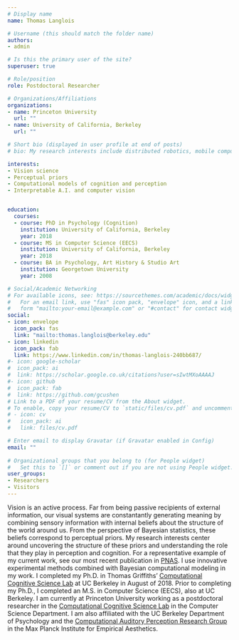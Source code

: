 ```yaml
---
# Display name
name: Thomas Langlois

# Username (this should match the folder name)
authors:
- admin

# Is this the primary user of the site?
superuser: true

# Role/position
role: Postdoctoral Researcher

# Organizations/Affiliations
organizations:
- name: Princeton University
  url: ""
- name: University of California, Berkeley
  url: ""

# Short bio (displayed in user profile at end of posts)
# bio: My research interests include distributed robotics, mobile computing and programmable matter.

interests:
- Vision science
- Perceptual priors
- Computational models of cognition and perception
- Interpretable A.I. and computer vision 


education:
  courses:
  - course: PhD in Psychology (Cognition)
    institution: University of California, Berkeley
    year: 2018
  - course: MS in Computer Science (EECS)
    institution: University of California, Berkeley
    year: 2018
  - course: BA in Psychology, Art History & Studio Art
    institution: Georgetown University
    year: 2008

# Social/Academic Networking
# For available icons, see: https://sourcethemes.com/academic/docs/widgets/#icons
#   For an email link, use "fas" icon pack, "envelope" icon, and a link in the
#   form "mailto:your-email@example.com" or "#contact" for contact widget.
social:
- icon: envelope
  icon_pack: fas
  link: "mailto:thomas.langlois@berkeley.edu"
- icon: linkedin
  icon_pack: fab
  link: https://www.linkedin.com/in/thomas-langlois-240bb687/
#- icon: google-scholar
#  icon_pack: ai
#  link: https://scholar.google.co.uk/citations?user=sIwtMXoAAAAJ
#- icon: github
#  icon_pack: fab
#  link: https://github.com/gcushen
# Link to a PDF of your resume/CV from the About widget.
# To enable, copy your resume/CV to `static/files/cv.pdf` and uncomment the lines below.  
# - icon: cv
#   icon_pack: ai
#   link: files/cv.pdf

# Enter email to display Gravatar (if Gravatar enabled in Config)
email: ""
  
# Organizational groups that you belong to (for People widget)
#   Set this to `[]` or comment out if you are not using People widget.  
user_groups:
- Researchers
- Visitors
---
```


Vision is an active process. Far from being passive recipients of external information, our visual systems are constantantly generating meaning by combining sensory information with internal beliefs about the structure of the world around us. From the perspective of Bayesian statistics, these beliefs correspond to perceptual priors. My research interests center around uncovering the structure of these priors and understanding the role that they play in perception and cognition. For a representative example of my current work, see our most recent publication in [PNAS](https://www.pnas.org/content/118/13/e2012938118). I use innovative experimental methods combined with Bayesian computational modeling in my work. I completed my Ph.D. in Thomas Griffiths’ [Computational Cognitive Science Lab](https://cocosci.princeton.edu/) at UC Berkeley in August of 2018. Prior to completing my Ph.D., I completed an M.S. in Computer Science (EECS), also at UC Berkeley. I am currently at Princeton University working as a postdoctoral researcher in the [Computational Cognitive Science Lab](https://cocosci.princeton.edu/) in the Computer Science Department. I am also affiliated with the UC Berkeley Department of Psychology and the [Computational Auditory Perception Research Group](https://www.aesthetics.mpg.de/en/research/research-group-computational-auditory-perception.html) in the Max Planck Institute for Empirical Aesthetics.   
